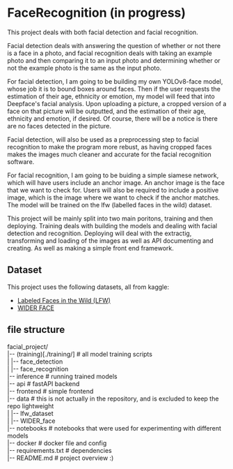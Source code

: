 # FaceRecognition (in progress)

This project deals with both facial detection and facial recognition. 

Facial detection deals with answering the question of whether or not there is a face in a photo, and facial recognition deals with taking an example photo and then comparing it to an input photo and determining whether or not the example photo is the same as the input photo. 

For facial detection, I am going to be building my own YOLOv8-face model, whose job it is to bound boxes around faces. Then if the user requests the estimation of their age, ethnicity or emotion, my model will feed that into Deepface's facial analysis. Upon uploading a picture, a cropped version of a face on that picture will be outputted, and the estimation of their age, ethnicity and emotion, if desired. Of course, there will be a notice is there are no faces detected in the picture.

Facial detection, will also be used as a preprocessing step to facial recognition to make the program more rebust, as having cropped faces makes the images much cleaner and accurate for the facial recognition software. 

For facial recognition, I am going to be buiding a simple siamese network, which will have users include an anchor image. An anchor image is the face that we want to check for. Users will also be required to include a positive image, which is the image where we want to check if the anchor matches. The model will be trained on the lfw (labelled faces in the wild) dataset.

This project will be mainly split into two main poritons, training and then deploying. Training deals with building the models and dealing with facial detection and recognition. Deploying will deal with the extractig, transforming and loading of the images as well as API documenting and creating. As well as making a simple front end framework.

## Dataset

This project uses the following datasets, all from kaggle:
- [Labeled Faces in the Wild (LFW)](https://www.kaggle.com/datasets/jessicali9530/lfw-dataset)
- [WIDER FACE](https://www.kaggle.com/datasets/aiacademymaterials/wider-face-detection)

## file structure

facial_project/ <br>
|-- (training)[./training/] # all model training scripts <br>
| |-- face_detection <br>
| |-- face_recognition <br>
|-- inference # running trained models <br>
|-- api # fastAPI backend <br> 
|-- frontend # simple frontend <br>
|-- data # this is not actually in the repository, and is excluded to keep the repo lightweight <br>
| |-- lfw_dataset <br>
| |-- WIDER_face <br>
|-- notebooks # notebooks that were used for experimenting with different models <br>
|-- docker # docker file and config <br>
|-- requirements.txt # dependencies <br>
|-- README.md # project overview :) <br>
